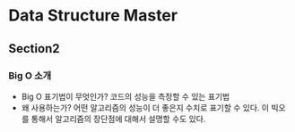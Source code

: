 # Data Structure Master

## Section2
### Big O 소개
- Big O 표기법이 무엇인가?
코드의 성능을 측정할 수 있는 표기법
- 왜 사용하는가?
어떤 알고리즘의 성능이 더 좋은지 수치로 표기할 수 있다.
이 빅오를 통해서 알고리즘의 장단점에 대해서 설명할 수도 있다.